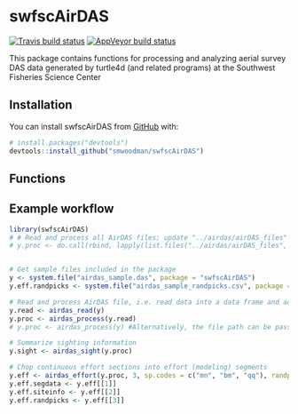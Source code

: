 
<!-- README.md is generated from README.Rmd. Please edit that file -->

# swfscAirDAS

<!-- badges: start -->

[![Travis build
status](https://travis-ci.org/smwoodman/swfscAirDAS.svg?branch=master)](https://travis-ci.org/smwoodman/swfscAirDAS)
[![AppVeyor build
status](https://ci.appveyor.com/api/projects/status/github/smwoodman/swfscAirDAS?branch=master&svg=true)](https://ci.appveyor.com/project/smwoodman/swfscAirDAS)
<!-- badges: end -->

This package contains functions for processing and analyzing aerial
survey DAS data generated by turtle4d (and related programs) at the
Southwest Fisheries Science Center

## Installation

You can install swfscAirDAS from [GitHub](https://github.com/) with:

``` r
# install.packages("devtools")
devtools::install_github("smwoodman/swfscAirDAS")
```

## Functions

## Example workflow

``` r
library(swfscAirDAS)
# # Read and process all AirDAS files; update "../airdas/airDAS_files" to your path
# y.proc <- do.call(rbind, lapply(list.files("../airdas/airDAS_files", full.names = TRUE), airdas_process))


# Get sample files included in the package
y <- system.file("airdas_sample.das", package = "swfscAirDAS")
y.eff.randpicks <- system.file("airdas_sample_randpicks.csv", package = "swfscAirDAS")

# Read and process AirDAS file, i.e. read data into a data frame and add information columns
y.read <- airdas_read(y)
y.proc <- airdas_process(y.read)
# y.proc <- airdas_process(y) #Alternatively, the file path can be passed directly to airdas_process

# Summarize sighting information
y.sight <- airdas_sight(y.proc)

# Chop continuous effort sections into effort (modeling) segments
y.eff <- airdas_effort(y.proc, 3, sp.codes = c("mn", "bm", "qq"), randpicks.load = y.eff.randpicks)
y.eff.segdata <- y.eff[[1]]
y.eff.siteinfo <- y.eff[[2]]
y.eff.randpicks <- y.eff[[3]]
```
